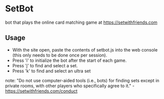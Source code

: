 # SetBot
bot that plays the online card matching game at https://setwithfriends.com

## Usage
- With the site open, paste the contents of setbot.js into the web console (this only needs to be done once per session).
- Press 'i' to initialize the bot after the start of each game.
- Press 'j' to find and select a set.
- Press 'k' to find and select an ultra set

note: "Do not use computer-aided tools (i.e., bots) for finding sets except in private rooms, with other players who specifically agree to it." - https://setwithfriends.com/conduct
